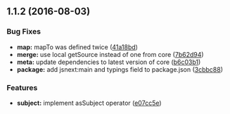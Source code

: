 <a name="1.1.2"></a>
## 1.1.2 (2016-08-03)


### Bug Fixes

* **map:** mapTo was defined twice ([41a18bd](https://github.com/TylorS/tempest/commit/41a18bd))
* **merge:** use local getSource instead of one from core ([7b62d94](https://github.com/TylorS/tempest/commit/7b62d94))
* **meta:** update dependencies to latest version of core ([b6c03b1](https://github.com/TylorS/tempest/commit/b6c03b1))
* **package:** add jsnext:main and typings field to package.json ([3cbbc88](https://github.com/TylorS/tempest/commit/3cbbc88))


### Features

* **subject:** implement asSubject operator ([e07cc5e](https://github.com/TylorS/tempest/commit/e07cc5e))



